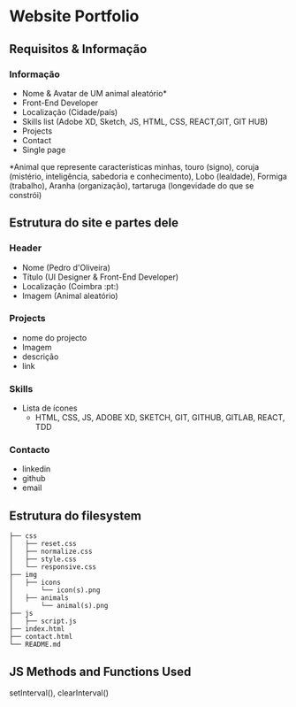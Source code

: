 # Website Portfolio



## Requisitos & Informação

### Informação

- Nome & Avatar de UM animal aleatório*
- Front-End Developer
- Localização (Cidade/país)
- Skills list (Adobe XD, Sketch, JS, HTML, CSS, REACT,GIT, GIT HUB)
- Projects
- Contact
- Single page

*Animal que represente características minhas, touro (signo), coruja (mistério, inteligência, sabedoria e conhecimento), Lobo (lealdade), Formiga (trabalho), Aranha (organização), tartaruga (longevidade do que se constrói)



## Estrutura do site e partes dele

### Header

- Nome (Pedro d'Oliveira)
- Título (UI Designer & Front-End Developer)
- Localização (Coimbra :pt:)
- Imagem (Animal aleatório)

### Projects

- nome do projecto
- Imagem
- descrição
- link

### Skills

- Lista de ícones
  - HTML, CSS, JS, ADOBE XD, SKETCH, GIT, GITHUB, GITLAB, REACT, TDD

### Contacto

- linkedin
- github
- email



## Estrutura do filesystem

```
├── css
│   ├── reset.css
│   ├── normalize.css
│   ├── style.css
│   └── responsive.css
├── img
│   ├── icons
│   	└── icon(s).png
│   ├── animals
│   	└── animal(s).png
├── js
│   ├── script.js
├── index.html
├── contact.html
└── README.md
```

## JS Methods and Functions Used
setInterval(), clearInterval()